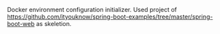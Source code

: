 Docker environment configuration initializer. Used project of https://github.com/ityouknow/spring-boot-examples/tree/master/spring-boot-web as skeletion.

